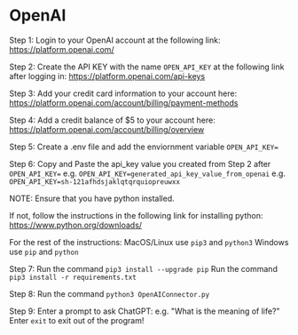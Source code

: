 # OpenAI

Step 1:
Login to your OpenAI account at the following link:
https://platform.openai.com/

Step 2:
Create the API KEY with the name `OPEN_API_KEY` at the following link after logging in:
https://platform.openai.com/api-keys

Step 3:
Add your credit card information to your account here:
https://platform.openai.com/account/billing/payment-methods

Step 4:
Add a credit balance of $5 to your account here:
https://platform.openai.com/account/billing/overview

Step 5:
Create a .env file and add the enviornment variable `OPEN_API_KEY=`

Step 6:
Copy and Paste the api_key value you created from Step 2 after `OPEN_API_KEY=`
e.g. `OPEN_API_KEY=generated_api_key_value_from_openai`
e.g. `OPEN_API_KEY=sh-121afhdsjaklqtqrquiopreuwxx`

NOTE:
Ensure that you have python installed.

If not, follow the instructions in the following link for installing python:
https://www.python.org/downloads/

For the rest of the instructions:
MacOS/Linux use `pip3` and `python3`
Windows use `pip` and `python`

Step 7:
Run the command `pip3 install --upgrade pip`
Run the command `pip3 install -r requirements.txt`

Step 8:
Run the command `python3 OpenAIConnector.py`

Step 9:
Enter a prompt to ask ChatGPT: e.g. "What is the meaning of life?"
Enter `exit` to exit out of the program!